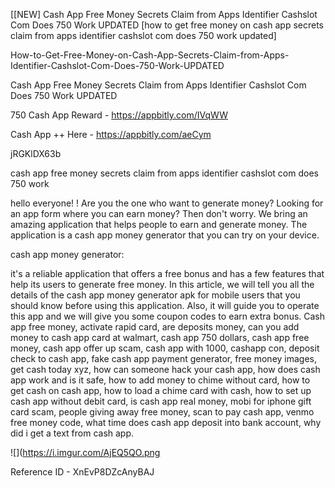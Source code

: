 [[NEW] Cash App Free Money Secrets Claim from Apps Identifier Cashslot Com Does 750 Work UPDATED [how to get free money on cash app secrets claim from apps identifier cashslot com does 750 work updated]

How-to-Get-Free-Money-on-Cash-App-Secrets-Claim-from-Apps-Identifier-Cashslot-Com-Does-750-Work-UPDATED

Cash App Free Money Secrets Claim from Apps Identifier Cashslot Com Does 750 Work UPDATED

750 Cash App Reward -  https://appbitly.com/IVqWW


Cash App ++ Here - https://appbitly.com/aeCym


jRGKlDX63b

cash app free money secrets claim from apps identifier cashslot com does 750 work

hello everyone! ! Are you the one who want to generate money? Looking for an app form where you can earn money? Then don't worry. We bring an amazing application that helps people to earn and generate money. The application is a cash app money generator that you can try on your device.

cash app money generator:

it's a reliable application that offers a free bonus and has a few features that help its users to generate free money. In this article, we will tell you all the details of the cash app money generator apk for mobile users that you should know before using this application. Also, it will guide you to operate this app and we will give you some coupon codes to earn extra bonus. Cash app free money, activate rapid card, are deposits money, can you add money to cash app card at walmart, cash app 750 dollars, cash app free money, cash app offer up scam, cash app with 1000, cashapp con, deposit check to cash app, fake cash app payment generator, free money images, get cash today xyz, how can someone hack your cash app, how does cash app work and is it safe, how to add money to chime without card, how to get cash on cash app, how to load a chime card with cash, how to set up cash app without debit card, is cash app real money, mobi for iphone gift card scam, people giving away free money, scan to pay cash app, venmo free money code, what time does cash app deposit into bank account, why did i get a text from cash app.

![](https://i.imgur.com/AjEQ5QO.png

Reference ID - XnEvP8DZcAnyBAJ